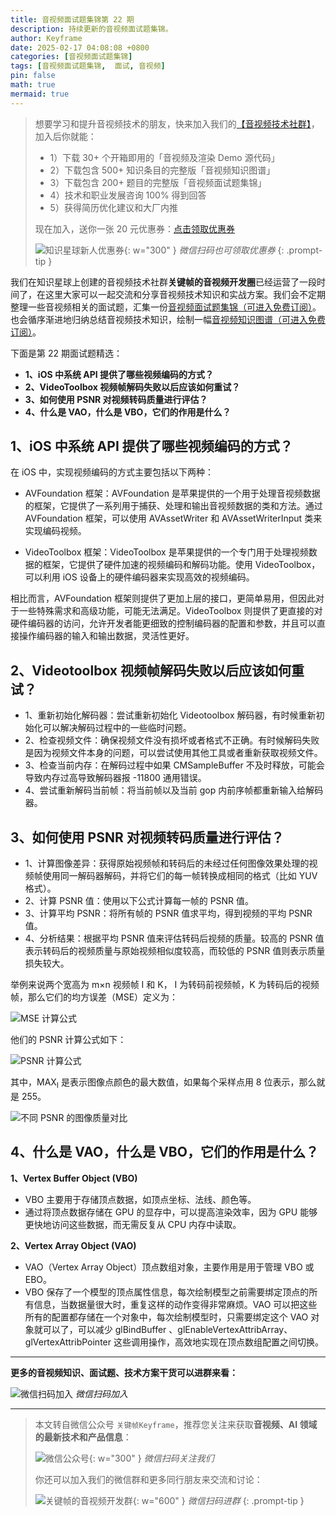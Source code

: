 ```yaml
---
title: 音视频面试题集锦第 22 期
description: 持续更新的音视频面试题集锦。
author: Keyframe
date: 2025-02-17 04:08:08 +0800
categories: [音视频面试题集锦]
tags: [音视频面试题集锦,  面试, 音视频]
pin: false
math: true
mermaid: true
---
```


>想要学习和提升音视频技术的朋友，快来加入我们的<a href="https://t.zsxq.com/jRprT" target="_blank" rel="noopener noreferrer">【音视频技术社群】</a>，加入后你就能：
>
>- 1）下载 30+ 个开箱即用的「音视频及渲染 Demo 源代码」
>- 2）下载包含 500+ 知识条目的完整版「音视频知识图谱」
>- 3）下载包含 200+ 题目的完整版「音视频面试题集锦」
>- 4）技术和职业发展咨询 100% 得到回答
>- 5）获得简历优化建议和大厂内推
>  
>现在加入，送你一张 20 元优惠券：<a href="https://t.zsxq.com/jRprT" target="_blank" rel="noopener noreferrer">点击领取优惠券</a>
>
>![知识星球新人优惠券](assets/img/keyframe-zsxq-coupon.png){: w="300" }
>_微信扫码也可领取优惠券_
{: .prompt-tip }



我们在知识星球上创建的音视频技术社群**关键帧的音视频开发圈**已经运营了一段时间了，在这里大家可以一起交流和分享音视频技术知识和实战方案。我们会不定期整理一些音视频相关的面试题，汇集一份[音视频面试题集锦（可进入免费订阅）](https://mp.weixin.qq.com/mp/appmsgalbum?__biz=MjM5MTkxOTQyMQ==&action=getalbum&album_id=2380776196751425539#wechat_redirect)。也会循序渐进地归纳总结音视频技术知识，绘制一幅[音视频知识图谱（可进入免费订阅）](https://mp.weixin.qq.com/mp/appmsgalbum?__biz=MjM5MTkxOTQyMQ==&action=getalbum&album_id=2349658423078092802#wechat_redirect)。

下面是第 22 期面试题精选：

- **1、iOS 中系统 API 提供了哪些视频编码的方式？**
- **2、VideoToolbox 视频帧解码失败以后应该如何重试？**
- **3、如何使用 PSNR 对视频转码质量进行评估？**
- **4、什么是 VAO，什么是 VBO，它们的作用是什么？**



## 1、iOS 中系统 API 提供了哪些视频编码的方式？


在 iOS 中，实现视频编码的方式主要包括以下两种：

- AVFoundation 框架：AVFoundation 是苹果提供的一个用于处理音视频数据的框架，它提供了一系列用于捕获、处理和输出音视频数据的类和方法。通过 AVFoundation 框架，可以使用 AVAssetWriter 和 AVAssetWriterInput 类来实现编码视频。

- VideoToolbox 框架：VideoToolbox 是苹果提供的一个专门用于处理视频数据的框架，它提供了硬件加速的视频编码和解码功能。使用 VideoToolbox，可以利用 iOS 设备上的硬件编码器来实现高效的视频编码。


相比而言，AVFoundation 框架则提供了更加上层的接口，更简单易用，但因此对于一些特殊需求和高级功能，可能无法满足。VideoToolbox 则提供了更直接的对硬件编码器的访问，允许开发者能更细致的控制编码器的配置和参数，并且可以直接操作编码器的输入和输出数据，灵活性更好。





## 2、Videotoolbox 视频帧解码失败以后应该如何重试？


- 1、重新初始化解码器：尝试重新初始化 Videotoolbox 解码器，有时候重新初始化可以解决解码过程中的一些临时问题。
- 2、检查视频文件：确保视频文件没有损坏或者格式不正确。有时候解码失败是因为视频文件本身的问题，可以尝试使用其他工具或者重新获取视频文件。
- 3、检查当前内存：在解码过程中如果 CMSampleBuffer 不及时释放，可能会导致内存过高导致解码器报 -11800 通用错误。
- 4、尝试重新解码当前帧：将当前帧以及当前 gop 内前序帧都重新输入给解码器。



## 3、如何使用 PSNR 对视频转码质量进行评估？


- 1、计算图像差异：获得原始视频帧和转码后的未经过任何图像效果处理的视频帧使用同一解码器解码，并将它们的每一帧转换成相同的格式（比如 YUV 格式）。
- 2、计算 PSNR 值：使用以下公式计算每一帧的 PSNR 值。
- 3、计算平均 PSNR：将所有帧的 PSNR 值求平均，得到视频的平均 PSNR 值。
- 4、分析结果：根据平均 PSNR 值来评估转码后视频的质量。较高的 PSNR 值表示转码后的视频质量与原始视频相似度较高，而较低的 PSNR 值则表示质量损失较大。



举例来说两个宽高为 m×n 视频帧 I 和 K， I 为转码前视频帧，K 为转码后的视频帧，那么它们的均方误差（MSE）定义为：

![MSE 计算公式](assets/resource/av-interview-qa/mse.webp)


他们的 PSNR 计算公式如下：

![PSNR 计算公式](assets/resource/av-interview-qa/psnr.webp)



其中，MAX<sub>I</sub> 是表示图像点颜色的最大数值，如果每个采样点用 8 位表示，那么就是 255。



![不同 PSNR 的图像质量对比](assets/resource/av-interview-qa/psnr-compare.webp)



## 4、什么是 VAO，什么是 VBO，它们的作用是什么？


**1、Vertex Buffer Object (VBO)**

- VBO 主要用于存储顶点数据，如顶点坐标、法线、颜色等。
- 通过将顶点数据存储在 GPU 的显存中，可以提高渲染效率，因为 GPU 能够更快地访问这些数据，而无需反复从 CPU 内存中读取。

**2、Vertex Array Object (VAO)**

- VAO（Vertex Array Object）顶点数组对象，主要作用是用于管理 VBO 或 EBO。
- VBO 保存了一个模型的顶点属性信息，每次绘制模型之前需要绑定顶点的所有信息，当数据量很大时，重复这样的动作变得非常麻烦。VAO 可以把这些所有的配置都存储在一个对象中，每次绘制模型时，只需要绑定这个 VAO 对象就可以了，可以减少 glBindBuffer 、glEnableVertexAttribArray、 glVertexAttribPointer 这些调用操作，高效地实现在顶点数组配置之间切换。


---

**更多的音视频知识、面试题、技术方案干货可以进群来看：**

![微信扫码加入](assets/img/keyframe-zsxq.png)
_微信扫码加入_








---

> 本文转自微信公众号 `关键帧Keyframe`，推荐您关注来获取**音视频、AI 领域的最新技术和产品信息**：
>
>![微信公众号](assets/img/keyframe-mp.jpg){: w="300" }
>_微信扫码关注我们_
>
>你还可以加入我们的微信群和更多同行朋友来交流和讨论：
>
>![关键帧的音视频开发群](assets/img/av-wechat-group.jpg){: w="600" }
>_微信扫码进群_
{: .prompt-tip }

